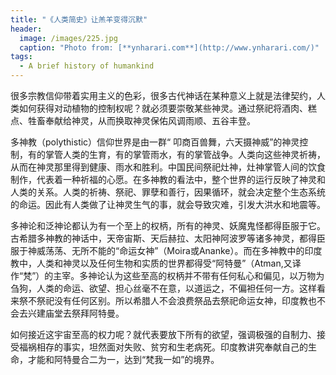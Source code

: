 ```yaml
---
title: "《人类简史》让羔羊变得沉默"
header:
  image: /images/225.jpg
  caption: "Photo from: [**ynharari.com**](http://www.ynharari.com/)"
tags:
  - A brief history of humankind
---
```

很多宗教信仰带着实用主义的色彩，很多古代神话在某种意义上就是法律契约，人类如何获得对动植物的控制权呢？就必须要崇敬某些神灵。通过祭祀将酒肉、糕点、牲畜奉献给神灵，从而换取神灵保佑风调雨顺、五谷丰登。

多神教（polythistic）信仰世界是由一群“ 叩商百兽舞，六天摄神威”的神灵控制，有的掌管人类的生育，有的掌管雨水，有的掌管战争。人类向这些神灵祈祷，从而在神灵那里得到健康、雨水和胜利。中国民间祭祀灶神，灶神掌管人间的饮食制作，代表着一种祈福的心愿。在多神教的看法中，整个世界的运行反映了神灵和人类的关系。人类的祈祷、祭祀、罪孽和善行，因果循环，就会决定整个生态系统的命运。因此有人类做了让神灵生气的事，就会导致灾难，引发大洪水和地震等。

多神论和泛神论都认为有一个至上的权柄，所有的神灵、妖魔鬼怪都得臣服于它。古希腊多神教的神话中，天帝宙斯、天后赫拉、太阳神阿波罗等诸多神灵，都得臣服于神威荡荡、无所不能的“命运女神”（Moira或Ananke）。而在多神教中的印度教中，人类和神灵以及任何生物和实质的世界都得受“阿特曼”（Atman,又译作“梵”）的主宰。多神论认为这些至高的权柄并不带有任何私心和偏见，以万物为刍狗，人类的命运、欲望、担心丝毫不在意，以道运之，不偏袒任何一方。这样看来祭不祭祀没有任何区别。所以希腊人不会浪费祭品去祭祀命运女神，印度教也不会去兴建庙堂去祭拜阿特曼。

如何接近这宇宙至高的权力呢？就代表要放下所有的欲望，强调极强的自制力、接受福祸相存的事实，坦然面对失败、贫穷和生老病死。印度教讲究奉献自己的生命，才能和阿特曼合二为一，达到“梵我一如”的境界。
